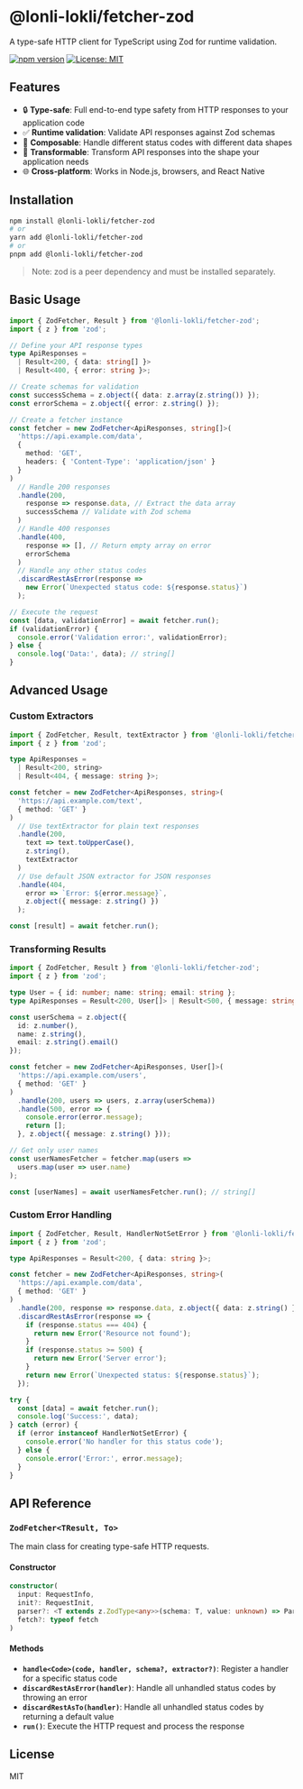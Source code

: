 

# @lonli-lokli/fetcher-zod

A type-safe HTTP client for TypeScript using Zod for runtime validation.

[![npm version](https://img.shields.io/npm/v/@lonli-lokli/fetcher-zod.svg)](https://www.npmjs.com/package/@lonli-lokli/fetcher-zod)
[![License: MIT](https://img.shields.io/badge/License-MIT-blue.svg)](https://opensource.org/licenses/MIT)

## Features

- 🔒 **Type-safe**: Full end-to-end type safety from HTTP responses to your application code
- ✅ **Runtime validation**: Validate API responses against Zod schemas
- 🧩 **Composable**: Handle different status codes with different data shapes
- 🔄 **Transformable**: Transform API responses into the shape your application needs
- 🌐 **Cross-platform**: Works in Node.js, browsers, and React Native

## Installation

```bash
npm install @lonli-lokli/fetcher-zod
# or
yarn add @lonli-lokli/fetcher-zod
# or
pnpm add @lonli-lokli/fetcher-zod
```

> Note: zod is a peer dependency and must be installed separately.

## Basic Usage

```typescript
import { ZodFetcher, Result } from '@lonli-lokli/fetcher-zod';
import { z } from 'zod';

// Define your API response types
type ApiResponses = 
  | Result<200, { data: string[] }>
  | Result<400, { error: string }>;

// Create schemas for validation
const successSchema = z.object({ data: z.array(z.string()) });
const errorSchema = z.object({ error: z.string() });

// Create a fetcher instance
const fetcher = new ZodFetcher<ApiResponses, string[]>(
  'https://api.example.com/data',
  { 
    method: 'GET',
    headers: { 'Content-Type': 'application/json' }
  }
)
  // Handle 200 responses
  .handle(200, 
    response => response.data, // Extract the data array
    successSchema // Validate with Zod schema
  )
  // Handle 400 responses
  .handle(400, 
    response => [], // Return empty array on error
    errorSchema
  )
  // Handle any other status codes
  .discardRestAsError(response => 
    new Error(`Unexpected status code: ${response.status}`)
  );

// Execute the request
const [data, validationError] = await fetcher.run();
if (validationError) {
  console.error('Validation error:', validationError);
} else {
  console.log('Data:', data); // string[]
}
```

## Advanced Usage

### Custom Extractors

```typescript
import { ZodFetcher, Result, textExtractor } from '@lonli-lokli/fetcher-zod';
import { z } from 'zod';

type ApiResponses = 
  | Result<200, string>
  | Result<404, { message: string }>;

const fetcher = new ZodFetcher<ApiResponses, string>(
  'https://api.example.com/text',
  { method: 'GET' }
)
  // Use textExtractor for plain text responses
  .handle(200, 
    text => text.toUpperCase(), 
    z.string(),
    textExtractor
  )
  // Use default JSON extractor for JSON responses
  .handle(404, 
    error => `Error: ${error.message}`,
    z.object({ message: z.string() })
  );

const [result] = await fetcher.run();
```

### Transforming Results

```typescript
import { ZodFetcher, Result } from '@lonli-lokli/fetcher-zod';
import { z } from 'zod';

type User = { id: number; name: string; email: string };
type ApiResponses = Result<200, User[]> | Result<500, { message: string }>;

const userSchema = z.object({
  id: z.number(),
  name: z.string(),
  email: z.string().email()
});

const fetcher = new ZodFetcher<ApiResponses, User[]>(
  'https://api.example.com/users',
  { method: 'GET' }
)
  .handle(200, users => users, z.array(userSchema))
  .handle(500, error => {
    console.error(error.message);
    return [];
  }, z.object({ message: z.string() }));

// Get only user names
const userNamesFetcher = fetcher.map(users => 
  users.map(user => user.name)
);

const [userNames] = await userNamesFetcher.run(); // string[]
```

### Custom Error Handling

```typescript
import { ZodFetcher, Result, HandlerNotSetError } from '@lonli-lokli/fetcher-zod';
import { z } from 'zod';

type ApiResponses = Result<200, { data: string }>;

const fetcher = new ZodFetcher<ApiResponses, string>(
  'https://api.example.com/data',
  { method: 'GET' }
)
  .handle(200, response => response.data, z.object({ data: z.string() }))
  .discardRestAsError(response => {
    if (response.status === 404) {
      return new Error('Resource not found');
    }
    if (response.status >= 500) {
      return new Error('Server error');
    }
    return new Error(`Unexpected status: ${response.status}`);
  });

try {
  const [data] = await fetcher.run();
  console.log('Success:', data);
} catch (error) {
  if (error instanceof HandlerNotSetError) {
    console.error('No handler for this status code');
  } else {
    console.error('Error:', error.message);
  }
}
```

## API Reference

### `ZodFetcher<TResult, To>`

The main class for creating type-safe HTTP requests.

#### Constructor

```typescript
constructor(
  input: RequestInfo,
  init?: RequestInit,
  parser?: <T extends z.ZodType<any>>(schema: T, value: unknown) => ParsedResult<z.infer<T>>,
  fetch?: typeof fetch
)
```

#### Methods

- **`handle<Code>(code, handler, schema?, extractor?)`**: Register a handler for a specific status code
- **`discardRestAsError(handler)`**: Handle all unhandled status codes by throwing an error
- **`discardRestAsTo(handler)`**: Handle all unhandled status codes by returning a default value
- **`run()`**: Execute the HTTP request and process the response

## License

MIT
